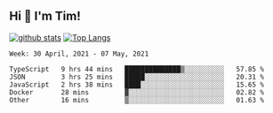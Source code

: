 ## Hi 👋 I'm Tim!
  
  [![github stats](https://github-readme-stats.vercel.app/api?username=thostetler&theme=dracula&count_private=true&show_icons=true)](https://github.com/thostetler/github-readme-stats)
  [![Top Langs](https://github-readme-stats.vercel.app/api/top-langs/?username=thostetler&layout=compact&count_private=true&theme=dracula&show_icons=true)](https://github.com/thostetler/github-readme-stats)
 
<!--START_SECTION:waka-->
```text
Week: 30 April, 2021 - 07 May, 2021

TypeScript   9 hrs 44 mins   ██████████████▒░░░░░░░░░░   57.85 % 
JSON         3 hrs 25 mins   █████░░░░░░░░░░░░░░░░░░░░   20.31 % 
JavaScript   2 hrs 38 mins   ████░░░░░░░░░░░░░░░░░░░░░   15.65 % 
Docker       28 mins         ▓░░░░░░░░░░░░░░░░░░░░░░░░   02.82 % 
Other        16 mins         ▒░░░░░░░░░░░░░░░░░░░░░░░░   01.63 % 
```
<!--END_SECTION:waka-->
